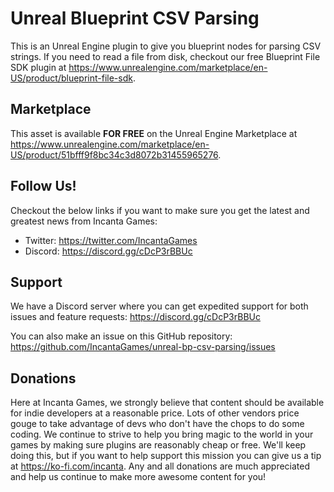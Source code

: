 # Unreal Blueprint CSV Parsing

This is an Unreal Engine plugin to give you blueprint nodes for parsing CSV strings. If you need to read a file from disk, checkout our free Blueprint File SDK plugin at https://www.unrealengine.com/marketplace/en-US/product/blueprint-file-sdk.

## Marketplace

This asset is available **FOR FREE** on the Unreal Engine Marketplace at https://www.unrealengine.com/marketplace/en-US/product/51bfff9f8bc34c3d8072b31455965276.

## Follow Us!

Checkout the below links if you want to make sure you get the latest and greatest news from Incanta Games:
- Twitter: https://twitter.com/IncantaGames
- Discord: https://discord.gg/cDcP3rBBUc

## Support

We have a Discord server where you can get expedited support for both issues and feature requests: https://discord.gg/cDcP3rBBUc

You can also make an issue on this GitHub repository: https://github.com/IncantaGames/unreal-bp-csv-parsing/issues

## Donations

Here at Incanta Games, we strongly believe that content should be available for indie developers at a reasonable price. Lots of other vendors price gouge to take advantage of devs who don't have the chops to do some coding. We continue to strive to help you bring magic to the world in your games by making sure plugins are reasonably cheap or free. We'll keep doing this, but if you want to help support this mission you can give us a tip at https://ko-fi.com/incanta. Any and all donations are much appreciated and help us continue to make more awesome content for you!
